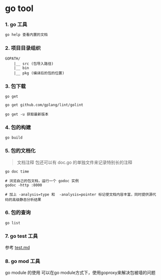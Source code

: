 go tool
===

### 1. go 工具
```sh
go help 查看内置的文档


```


### 2. 项目目录组织

```
GOPATH/
    |__ src (包导入路径)
    |__ bin
    |__ pkg (编译后的包的位置)

```


### 3. 包下载

```
go get

go get github.com/gplang/lint/golint

go get -u 获取最新版本

```


### 4. 包的构建
```
go build

```


### 5. 包的文档化
> 文档注释
包还可以有 doc.go 的单独文件来记录特别长的注释

```
go doc time

# 浏览自己的包文档，运行一个 godoc 实例
godoc -http :8000

# 加上 -analysis=type 和  -analysis=pointer 标记使文档内容丰富，同时提供源代码的高级静态分析结果

```


### 6. 包的查询

```
go list

```


### 7. go test 工具

参考 [test.md](./test.md)


### 8. go mod 工具
go module 的使用
可以在go module方式下，使用goproxy来解决包被墙的问题
